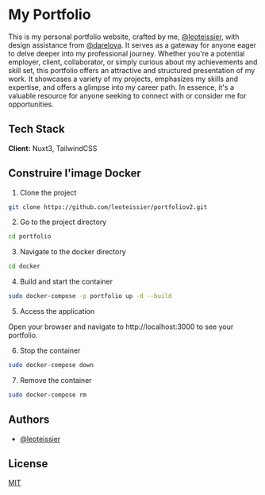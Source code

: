 # My Portfolio

This is my personal portfolio website, crafted by me, <a href="https://github.com/leoteissier">@leoteissier</a>, with design assistance from <a href="https://www.behance.net/darelova" target="_blank">@darelova</a>. It serves as a gateway for anyone eager to delve deeper into my professional journey. Whether you're a potential employer, client, collaborator, or simply curious about my achievements and skill set, this portfolio offers an attractive and structured presentation of my work. It showcases a variety of my projects, emphasizes my skills and expertise, and offers a glimpse into my career path. In essence, it's a valuable resource for anyone seeking to connect with or consider me for opportunities.


## Tech Stack

**Client:** Nuxt3, TailwindCSS


## Construire l'image Docker

1. Clone the project

```bash
git clone https://github.com/leoteissier/portfoliov2.git
```

2. Go to the project directory

```bash
cd portfolio
```

3. Navigate to the docker directory

```bash
cd docker
```

4. Build and start the container

```bash
sudo docker-compose -p portfolio up -d --build
```

5. Access the application

Open your browser and navigate to http://localhost:3000 to see your portfolio.

6. Stop the container

```bash
sudo docker-compose down
```

7. Remove the container

```bash
sudo docker-compose rm
```


## Authors

- [@leoteissier](https://www.github.com/leoteissier)


## License

[MIT](https://choosealicense.com/licenses/mit/)

